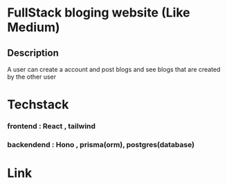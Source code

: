 # FullStack bloging website (Like Medium)

## Description

A user can create a account and post blogs and see blogs that are created by the other user

# Techstack

### frontend : React , tailwind

### backendend : Hono , prisma(orm), postgres(database)

# Link
